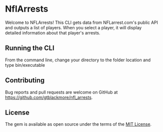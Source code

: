 # NflArrests

Welcome to NFLArrests! This CLI gets data from NFLarrest.com's public API and outputs a list of players. When you select a player, it will display detailed information about that player's arrests.

## Running the CLI

From the command line, change your directory to the folder location and type bin/executable 

## Contributing

Bug reports and pull requests are welcome on GitHub at https://github.com/gtblackmore/nfl_arrests.


## License

The gem is available as open source under the terms of the [MIT License](https://opensource.org/licenses/MIT).
